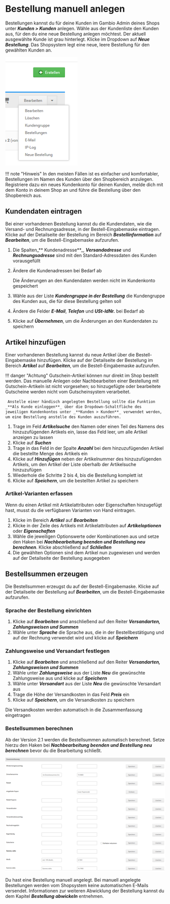 # Bestellung manuell anlegen

Bestellungen kannst du für deine Kunden im Gambio Admin deines Shops unter _**Kunden \> Kunden**_ anlegen. Wähle aus der Kundenliste den Kunden aus, für den du eine neue Bestellung anlegen möchtest. Der aktuell ausgewählte Kunde ist grau hinterlegt. Klicke im Dropdown auf _**Neue Bestellung**_. Das Shopsystem legt eine neue, leere Bestellung für den gewählten Kunden an.

![](../Bilder/Abb185_DropdownSchaltflaeche_BestellungManuellAnlegen.png "Dropdown-Schaltfläche")

!!! note "Hinweis" 
	 In den meisten Fällen ist es einfacher und komfortabler, Bestellungen im Namen des Kunden über den Shopbereich anzulegen. Registriere dazu ein neues Kundenkonto für deinen Kunden, melde dich mit dem Konto in deinem Shop an und führe die Bestellung über den Shopbereich aus.

## Kundendaten eintragen

Bei einer vorhandenen Bestellung kannst du die Kundendaten, wie die Versand- und Rechnungsadresse, in der Bestell-Eingabemaske eintragen. Klicke auf der Detailseite der Bestellung im Bereich _**Bestellinformation**_ auf _**Bearbeiten**_, um die Bestell-Eingabemaske aufzurufen.

1.  Die Spalten_** Kundenadresse**_, _**Versandadresse**_ und _**Rechnungsadresse**_ sind mit den Standard-Adressdaten des Kunden vorausgefüllt
2.  Ändere die Kundenadressen bei Bedarf ab

    Die Änderungen an den Kundendaten werden nicht im Kundenkonto gespeichert

3.  Wähle aus der Liste _**Kundengruppe in der Bestellung**_ die Kundengruppe des Kunden aus, die für diese Bestellung gelten soll
4.  Ändere die Felder _**E-Mail**_, _**Telefon**_ und _**USt-IdNr.**_ bei Bedarf ab
5.  Klicke auf _**Übernehmen**_, um die Änderungen an den Kundendaten zu speichern


## Artikel hinzufügen

Einer vorhandenen Bestellung kannst du neue Artikel über die Bestell-Eingabemaske hinzufügen. Klicke auf der Detailseite der Bestellung im Bereich _**Artikel**_ auf _**Bearbeiten**_, um die Bestell-Eingabemaske aufzurufen.

!!! danger "Achtung"
	 Gutschein-Artikel können nur direkt im Shop bestellt werden. Das manuelle Anlegen oder Nachbearbeiten einer Bestellung mit Gutschein-Artikeln ist nicht vorgesehen; so hinzugefügte oder bearbeitete Gutscheine werden nicht vom Gutscheinsystem verarbeitet.

	 Anstelle einer händisch angelegten Bestellung sollte die Funktion _**Als Kunde einloggen**_ über die Dropdown-Schaltfläche des jeweiligen Kundenkontos unter _**Kunden > Kunden**_ verwendet werden, um eine Bestellung anstelle des Kunden auszuführen.

1.  Trage im Feld _**Artikelsuche**_ den Namen oder einen Teil des Namens des hinzuzufügenden Artikels ein, lasse das Feld leer, um alle Artikel anzeigen zu lassen
2.  Klicke auf _**Suchen**_
3.  Trage in das Feld in der Spalte _**Anzahl**_ bei dem hinzuzufügenden Artikel die bestellte Menge des Artikels ein
4.  Klicke auf _**Hinzufügen**_ neben der Artikelnummer des hinzuzufügenden Artikels, um den Artikel der Liste oberhalb der Artikelsuche hinzuzufügen
5.  Wiederhole die Schritte 2 bis 4, bis die Bestellung komplett ist
6.  Klicke auf _**Speichern**_, um die bestellten Artikel zu speichern

### Artikel-Varianten erfassen

Wenn du einen Artikel mit Artikelattributen oder Eigenschaften hinzugefügt hast, musst du die verfügbaren Varianten von Hand eintragen.

1.  Klicke im Bereich _**Artikel**_ auf _**Bearbeiten**_
2.  Klicke in der Zeile des Artikels mit Artikelattributen auf _**Artikeloptionen**_ oder _**Eigenschaften**_
3.  Wähle die jeweiligen Optionswerte oder Kombinationen aus und setze den Haken bei _**Nachbearbeitung beenden und Bestellung neu berechnen**_. Klicke abschließend auf _**Schließen**_
4.  Die gewählten Optionen sind dem Artikel nun zugewiesen und werden auf der Detailseite der Bestellung ausgegeben

## Bestellsummen erzeugen

Die Bestellsummen erzeugst du auf der Bestell-Eingabemaske. Klicke auf der Detailseite der Bestellung auf _**Bearbeiten**_, um die Bestell-Eingabemaske aufzurufen.

### Sprache der Bestellung einrichten

1.  Klicke auf _**Bearbeiten**_ und anschließend auf den Reiter _**Versandarten, Zahlungsweisen und Summen**_
2.  Wähle unter _**Sprache**_ die Sprache aus, die in der Bestellbestätigung und auf der Rechnung verwendet wird und klicke auf _**Speichern**_

### Zahlungsweise und Versandart festlegen

1.  Klicke auf _**Bearbeiten**_ und anschließend auf den Reiter _**Versandarten, Zahlungsweisen und Summen**_
2.  Wähle unter _**Zahlungsweise**_ aus der Liste _**Neu**_ die gewünschte Zahlungsweise aus und klicke auf _**Speichern**_
3.  Wähle unter _**Versandart**_ aus der Liste _**Neu**_ die gewünschte Versandart aus
4.  Trage die Höhe der Versandkosten in das Feld _**Preis**_ ein
5.  Klicke auf _**Speichern**_, um die Versandkosten zu speichern

Die Versandkosten werden automatisch in die Zusammenfassung eingetragen

### Bestellsummen berechnen

Ab der Version 2.1 werden die Bestellsummen automatisch berechnet. Setze hierzu den Haken bei _**Nachbearbeitung beenden und Bestellung neu berechnen**_ bevor du die Bearbeitung schließt.

![](../Bilder/Abb186_BestellsummenInDerBestellnachbearbeitung.png "Bestellsummen in der Bestellnachbearbeitung")

Du hast eine Bestellung manuell angelegt. Bei manuell angelegte Bestellungen werden vom Shopsystem keine automatischen E-Mails versendet. Informationen zur weiteren Abwicklung der Bestellung kannst du dem Kapitel _**Bestellung abwickeln**_ entnehmen.